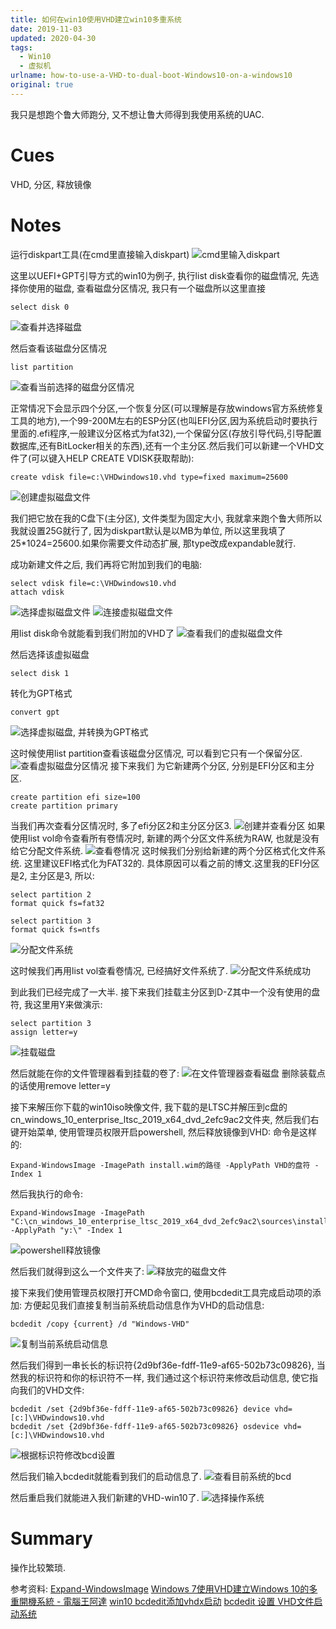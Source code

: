 ```yaml
---
title: 如何在win10使用VHD建立win10多重系统
date: 2019-11-03 
updated: 2020-04-30
tags:
  - Win10
  - 虚拟机
urlname: how-to-use-a-VHD-to-dual-boot-Windows10-on-a-windows10
original: true
---
```

我只是想跑个鲁大师跑分, 又不想让鲁大师得到我使用系统的UAC.
<!--more-->
# Cues

VHD, 分区, 释放镜像
# Notes
运行diskpart工具(在cmd里直接输入diskpart)
![cmd里输入diskpart](/picture/20191103-0.png)

这里以UEFI+GPT引导方式的win10为例子, 执行list disk查看你的磁盘情况, 先选择你使用的磁盘, 查看磁盘分区情况, 我只有一个磁盘所以这里直接
~~~
select disk 0
~~~
![查看并选择磁盘](/picture/20191103-1.png)

然后查看该磁盘分区情况
~~~
list partition
~~~
![查看当前选择的磁盘分区情况](/picture/20191103-2.png)

正常情况下会显示四个分区,一个恢复分区(可以理解是存放windows官方系统修复工具的地方),一个99-200M左右的ESP分区(也叫EFI分区,因为系统启动时要执行里面的.efi程序,一般建议分区格式为fat32),一个保留分区(存放引导代码,引导配置数据库,还有BitLocker相关的东西),还有一个主分区.然后我们可以新建一个VHD文件了(可以键入HELP CREATE VDISK获取帮助):
~~~
create vdisk file=c:\VHDwindows10.vhd type=fixed maximum=25600
~~~
![创建虚拟磁盘文件](/picture/20191103-3.png)

我们把它放在我的C盘下(主分区), 文件类型为固定大小, 我就拿来跑个鲁大师所以我就设置25G就行了, 因为diskpart默认是以MB为单位, 所以这里我填了25*1024=25600.如果你需要文件动态扩展, 那type改成expandable就行. 

成功新建文件之后, 我们再将它附加到我们的电脑:
~~~
select vdisk file=c:\VHDwindows10.vhd
attach vdisk
~~~
![选择虚拟磁盘文件](/picture/20191103-4.png)
![连接虚拟磁盘文件](/picture/20191103-5.png)

用list disk命令就能看到我们附加的VHD了
![查看我们的虚拟磁盘文件](/picture/20191103-6.png)

然后选择该虚拟磁盘
~~~
select disk 1
~~~
转化为GPT格式
~~~
convert gpt
~~~
![选择虚拟磁盘, 并转换为GPT格式](/picture/20191103-7.png)

这时候使用list partition查看该磁盘分区情况, 可以看到它只有一个保留分区.
![查看虚拟磁盘分区情况](/picture/20191103-8.png)
接下来我们
为它新建两个分区, 分别是EFI分区和主分区.
~~~
create partition efi size=100
create partition primary
~~~
当我们再次查看分区情况时, 多了efi分区2和主分区分区3. 
![创建并查看分区](/picture/20191103-9.png)
如果使用list vol命令查看所有卷情况时, 新建的两个分区文件系统为RAW, 也就是没有给它分配文件系统. 
![查看卷情况](/picture/20191103-10.png)
这时候我们分别给新建的两个分区格式化文件系统. 这里建议EFI格式化为FAT32的. 具体原因可以看之前的博文.这里我的EFI分区是2, 主分区是3, 所以:
~~~
select partition 2
format quick fs=fat32

select partition 3
format quick fs=ntfs
~~~
![分配文件系统](/picture/20191103-11.png)

这时候我们再用list vol查看卷情况, 已经搞好文件系统了. 
![分配文件系统成功](/picture/20191103-12.png)

到此我们已经完成了一大半.
接下来我们挂载主分区到D-Z其中一个没有使用的盘符, 我这里用Y来做演示:
~~~
select partition 3
assign letter=y
~~~
![挂载磁盘](/picture/20191103-13.png)

然后就能在你的文件管理器看到挂载的卷了:
![在文件管理器查看磁盘](/picture/20191103-14.png)
删除装载点的话使用remove letter=y

接下来解压你下载的win10iso映像文件, 我下载的是LTSC并解压到c盘的cn_windows_10_enterprise_ltsc_2019_x64_dvd_2efc9ac2文件夹, 然后我们右键开始菜单, 使用管理员权限开启powershell, 然后释放镜像到VHD:
命令是这样的:
~~~
Expand-WindowsImage -ImagePath install.wim的路径 -ApplyPath VHD的盘符 -Index 1
~~~
然后我执行的命令:
~~~
Expand-WindowsImage -ImagePath "C:\cn_windows_10_enterprise_ltsc_2019_x64_dvd_2efc9ac2\sources\install.wim" -ApplyPath "y:\" -Index 1
~~~
![powershell释放镜像](/picture/20191103-15.png)

然后我们就得到这么一个文件夹了:
![释放完的磁盘文件](/picture/20191103-16.png)

接下来我们使用管理员权限打开CMD命令窗口, 使用bcdedit工具完成启动项的添加:
方便起见我们直接复制当前系统启动信息作为VHD的启动信息:
~~~
bcdedit /copy {current} /d "Windows-VHD"
~~~
![复制当前系统启动信息](/picture/20191103-17.png)

然后我们得到一串长长的标识符{2d9bf36e-fdff-11e9-af65-502b73c09826}, 当然我的标识符和你的标识符不一样, 我们通过这个标识符来修改启动信息, 使它指向我们的VHD文件:
~~~
bcdedit /set {2d9bf36e-fdff-11e9-af65-502b73c09826} device vhd=[c:]\VHDwindows10.vhd
bcdedit /set {2d9bf36e-fdff-11e9-af65-502b73c09826} osdevice vhd=[c:]\VHDwindows10.vhd
~~~
![根据标识符修改bcd设置](/picture/20191103-18.png)

然后我们输入bcdedit就能看到我们的启动信息了. 
![查看目前系统的bcd](/picture/20191103-19.png)

然后重启我们就能进入我们新建的VHD-win10了.
![选择操作系统](/picture/20191103-20.png)
# Summary
操作比较繁琐. 

参考资料:
[Expand-WindowsImage](https://docs.microsoft.com/en-us/powershell/module/dism/expand-windowsimage?view=win10-ps)
[Windows 7使用VHD建立Windows 10的多重開機系統 - 電腦王阿達](https://www.kocpc.com.tw/archives/95456)
[win10 bcdedit添加vhdx启动](https://blog.csdn.net/qq_20480611/article/details/47955063)
[bcdedit 设置 VHD文件启动系统](http://blog.sina.com.cn/s/blog_6b6e6bad0100zpke.html)
